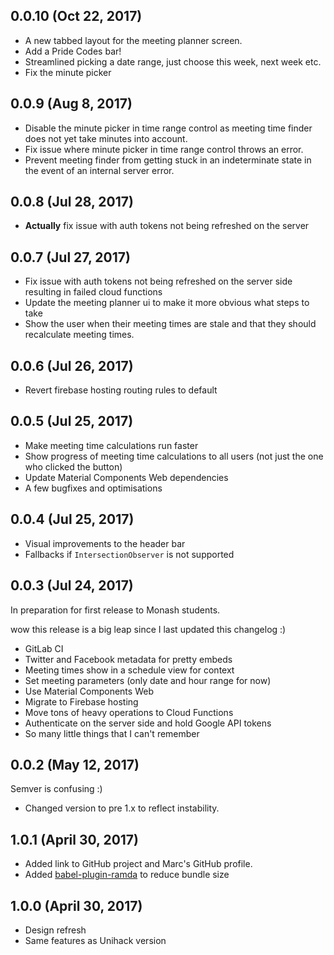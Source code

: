 ## 0.0.10 (Oct 22, 2017)
* A new tabbed layout for the meeting planner screen.
* Add a Pride Codes bar!
* Streamlined picking a date range, just choose this week, next week etc.
* Fix the minute picker

## 0.0.9 (Aug 8, 2017)
* Disable the minute picker in time range control as meeting time finder does not yet take minutes into account.
* Fix issue where minute picker in time range control throws an error.
* Prevent meeting finder from getting stuck in an indeterminate state in the event of an internal server error.

## 0.0.8 (Jul 28, 2017)
* __Actually__ fix issue with auth tokens not being refreshed on the server

## 0.0.7 (Jul 27, 2017)
* Fix issue with auth tokens not being refreshed on the server side resulting in failed cloud functions
* Update the meeting planner ui to make it more obvious what steps to take
* Show the user when their meeting times are stale and that they should recalculate meeting times.

## 0.0.6 (Jul 26, 2017)
* Revert firebase hosting routing rules to default

## 0.0.5 (Jul 25, 2017)
* Make meeting time calculations run faster
* Show progress of meeting time calculations to all users (not just the one who clicked the button)
* Update Material Components Web dependencies
* A few bugfixes and optimisations

## 0.0.4 (Jul 25, 2017)
* Visual improvements to the header bar
* Fallbacks if `IntersectionObserver` is not supported

## 0.0.3 (Jul 24, 2017)
In preparation for first release to Monash students.

wow this release is a big leap since I last updated this changelog :)

* GitLab CI
* Twitter and Facebook metadata for pretty embeds
* Meeting times show in a schedule view for context
* Set meeting parameters (only date and hour range for now)
* Use Material Components Web
* Migrate to Firebase hosting
* Move tons of heavy operations to Cloud Functions
* Authenticate on the server side and hold Google API tokens
* So many little things that I can't remember

## 0.0.2 (May 12, 2017)

Semver is confusing :)
* Changed version to pre 1.x to reflect instability.

## 1.0.1 (April 30, 2017)

* Added link to GitHub project and Marc's GitHub profile.
* Added [babel-plugin-ramda](https://github.com/megawac/babel-plugin-ramda) to reduce bundle size

## 1.0.0 (April 30, 2017)

* Design refresh
* Same features as Unihack version
